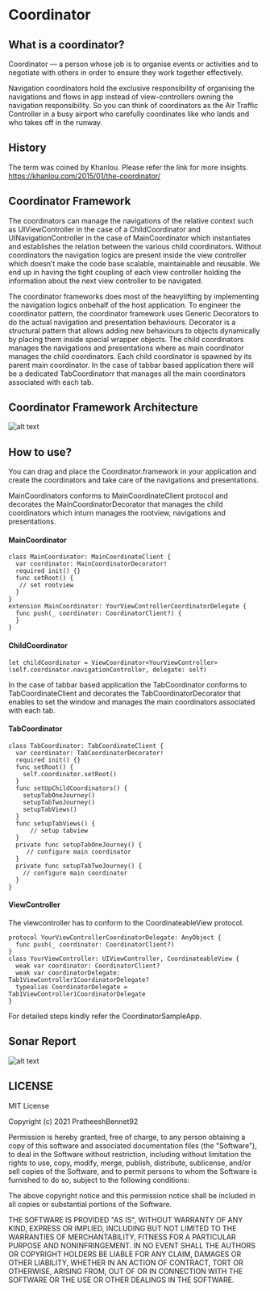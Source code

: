 # Coordinator
## What is a coordinator?
Coordinator — a person whose job is to organise events or activities and to negotiate with others in order to ensure they work together effectively. 

Navigation coordinators hold the exclusive responsibility of organising the navigations and flows in app instead of view-controllers owning the navigation responsibility. So you can think of coordinators as the Air Traffic Controller in a busy airport who carefully coordinates like who lands and who takes off in the runway.

## History
The term was coined by Khanlou. Please refer the link for more insights. 
https://khanlou.com/2015/01/the-coordinator/

## Coordinator Framework
The coordinators can manage the navigations of the relative context such as UIViewController in the case of a ChildCoordinator and UINavigationController in the case of MainCoordinator which instantiates and establishes the relation between the various child coordinators. Without coordinators the navigation logics are present inside the view controller which doesn’t make the code base scalable, maintainable and reusable. We end up in having the tight coupling of each view controller holding the information about the next view controller to be navigated.

The coordinator frameworks does most of the heavylifting by implementing the navigation logics onbehalf of the host application. To engineer the coordinator pattern, the coordinator framework uses Generic Decorators to do the actual navigation and presentation behaviours. Decorator is a structural pattern that allows adding new behaviours to objects dynamically by placing them inside special wrapper objects. The child coordinators manages the navigations and presentations where as main coordinator manages the child coordinators. Each child coordinator is spawned by its parent main coordinator. In the case of tabbar based application there will be a dedicated TabCoordinatorr that manages all the main coordinators associated with each tab.


## Coordinator Framework Architecture
![alt text](https://github.com/PratheeshBennet92/Coordinator/blob/main/Coordinator.jpg)

## How to use?
You can drag and place the Coordinator.framework in your application and create the coordinators and take care of the navigations and presentations. 

MainCoordinators conforms to MainCoordinateClient protocol and decorates the MainCoordinatorDecorator that manages the child coordinators which inturn manages the rootview, navigations and presentations.

#### MainCoordinator
```
class MainCoordinator: MainCoordinateClient {
  var coordinator: MainCoordinatorDecorator!
  required init() {}
  func setRoot() {
   // set rootview
  }
}
extension MainCoordinator: YourViewControllerCoordinatorDelegate {
  func push(_ coordinator: CoordinatorClient?) {
  }
}
```
#### ChildCoordinator

```
let childCoordinator = ViewCoordinator<YourViewController>(self.coordinator.navigationController, delegate: self)
```
In the case of tabbar based application the TabCoordinator conforms to TabCoordinateClient and decorates the TabCoordinatorDecorator that enables to set the window and manages the main coordinators associated with each tab.

#### TabCoordinator
```
class TabCoordinator: TabCoordinateClient {
  var coordinator: TabCoordinatorDecorator!
  required init() {}
  func setRoot() {
    self.coordinator.setRoot()
  }
  func setUpChildCoordinators() {
    setupTabOneJourney()
    setupTabTwoJourney()
    setupTabViews()
  }
  func setupTabViews() {
      // setup tabview
  }
  private func setupTabOneJourney() {
     // configure main coordinator
  }
  private func setupTabTwoJourney() {
    // configure main coordinator
  }
}
```
#### ViewController
The viewcontroller has to conform to the CoordinateableView protocol.
```
protocol YourViewControllerCoordinatorDelegate: AnyObject {
  func push(_ coordinator: CoordinatorClient?)
}
class YourViewController: UIViewController, CoordinateableView {
  weak var coordinator: CoordinatorClient?
  weak var coordinatorDelegate: Tab1ViewController1CoordinatorDelegate?
  typealias CoordinatorDelegate = Tab1ViewController1CoordinatorDelegate
}
```

For detailed steps kindly refer the CoordinatorSampleApp.

## Sonar Report
![alt text](https://github.com/PratheeshBennet92/Coordinator/blob/main/Coordinator.jpg)

## LICENSE

MIT License

Copyright (c) 2021 PratheeshBennet92

Permission is hereby granted, free of charge, to any person obtaining a copy
of this software and associated documentation files (the "Software"), to deal
in the Software without restriction, including without limitation the rights
to use, copy, modify, merge, publish, distribute, sublicense, and/or sell
copies of the Software, and to permit persons to whom the Software is
furnished to do so, subject to the following conditions:

The above copyright notice and this permission notice shall be included in all
copies or substantial portions of the Software.

THE SOFTWARE IS PROVIDED "AS IS", WITHOUT WARRANTY OF ANY KIND, EXPRESS OR
IMPLIED, INCLUDING BUT NOT LIMITED TO THE WARRANTIES OF MERCHANTABILITY,
FITNESS FOR A PARTICULAR PURPOSE AND NONINFRINGEMENT. IN NO EVENT SHALL THE
AUTHORS OR COPYRIGHT HOLDERS BE LIABLE FOR ANY CLAIM, DAMAGES OR OTHER
LIABILITY, WHETHER IN AN ACTION OF CONTRACT, TORT OR OTHERWISE, ARISING FROM,
OUT OF OR IN CONNECTION WITH THE SOFTWARE OR THE USE OR OTHER DEALINGS IN THE
SOFTWARE.
